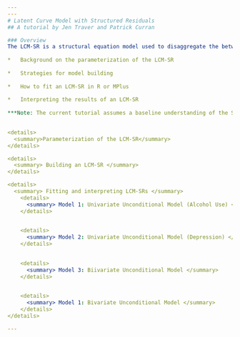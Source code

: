 ```yaml
---
---
# Latent Curve Model with Structured Residuals
## A tutorial by Jen Traver and Patrick Curran

### Overview
The LCM-SR is a structural equation model used to disaggregate the between- and within-person effects of two constructs as they unfold over time. The ability to disaggregate levels of effects is extremely desirable, as it allows researchers to more accurately and fully test their hypotheses. This tutorial will provide a practical introduction to the parameterization and application of the LCM-SR including: 
  
*	Background on the parameterization of the LCM-SR
  
*	Strategies for model building
  
*	How to fit an LCM-SR in R or MPlus
    
*	Interpreting the results of an LCM-SR     
  
***Note: The current tutorial assumes a baseline understanding of the SEM framework and latent curve models (LCMs, also referred to as latent growth models, latent growth curve models, etc.).*** If you are not familiar with these topics, there are several free resources where you can begin including CenterStat’s free introduction to SEM workshop and YouTube playlist dedicated to growth modeling.
  

<details>
  <summary>Parameterization of the LCM-SR</summary>
</details>

<details>
  <summary> Building an LCM-SR </summary>
</details>

<details> 
  <summary> Fitting and interpreting LCM-SRs </summary>
    <details>
      <summary> Model 1: Univariate Unconditional Model (Alcohol Use) </summary>
    </details>

  
    <details>
      <summary> Model 2: Univariate Unconditional Model (Depression) </summary>
    </details>

    
    <details>
      <summary> Model 3: Biivariate Unconditional Model </summary>
    </details>

    
    <details>
      <summary> Model 1: Bivariate Unconditional Model </summary>
    </details>
</details>

---
```

